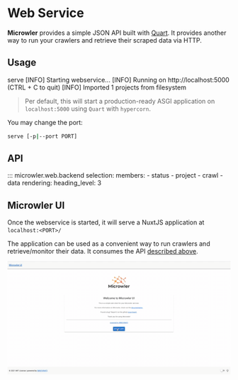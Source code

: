# Web Service

**Microwler** provides a simple JSON API 
built with [Quart](https://pypi.org/project/Quart/). It provides 
another way to run your crawlers and retrieve their scraped data via HTTP.

## Usage
<div id="termynal" data-termynal>
    <span data-ty="input">serve</span>
    <span data-ty>[INFO] Starting webservice...</span>
    <span data-ty>[INFO] Running on http://localhost:5000 (CTRL + C to quit)</span>
    <span data-ty>[INFO] Imported 1 projects from filesystem</span>
</div>

> Per default, this will start a production-ready ASGI application on `localhost:5000` using `Quart` with `hypercorn`.

You may change the port:
```bash
serve [-p|--port PORT]
```

## API

::: microwler.web.backend
    selection:
      members:
        - status
        - project
        - crawl
        - data
    rendering:
        heading_level: 3
        
## Microwler UI
Once the webservice is started, it will serve a NuxtJS application at `localhost:<PORT>/`

The application can be used as a convenient way to run crawlers and retrieve/monitor their data.
It consumes the API [described above](#api).

<img src="https://github.com/INNOVINATI/microwler/raw/master/docs/static/demo.gif" alt="Microwler UI">
<script src="/js/termynal.js" data-termynal-container="#termynal"></script>
